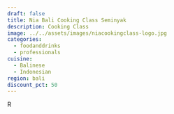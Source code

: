 ```yaml
---
draft: false
title: Nia Bali Cooking Class Seminyak
description: Cooking Class
image: ../../assets/images/niacookingclass-logo.jpg
categories:
  - foodanddrinks
  - professionals
cuisine:
  - Balinese
  - Indonesian
region: bali
discount_pct: 50
---
```

R
